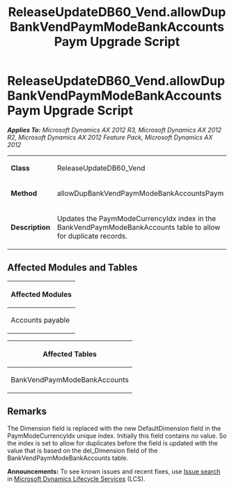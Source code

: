 ﻿---
title: ReleaseUpdateDB60_Vend.allowDupBankVendPaymModeBankAccountsPaym Upgrade Script
TOCTitle: ReleaseUpdateDB60_Vend.allowDupBankVendPaymModeBankAccountsPaym Upgrade Script
ms:assetid: d5f61a7e-2c1c-01bf-6eea-ed535b5a987d
ms:mtpsurl: https://msdn.microsoft.com/en-us/library/JJ687033(v=AX.60)
ms:contentKeyID: 49711481
ms.date: 05/18/2015
mtps_version: v=AX.60
---

# ReleaseUpdateDB60\_Vend.allowDupBankVendPaymModeBankAccountsPaym Upgrade Script 


_**Applies To:** Microsoft Dynamics AX 2012 R3, Microsoft Dynamics AX 2012 R2, Microsoft Dynamics AX 2012 Feature Pack, Microsoft Dynamics AX 2012_

<table>
<colgroup>
<col style="width: 50%" />
<col style="width: 50%" />
</colgroup>
<tbody>
<tr class="odd">
<td><p><strong>Class</strong></p></td>
<td><p>ReleaseUpdateDB60_Vend</p></td>
</tr>
<tr class="even">
<td><p><strong>Method</strong></p></td>
<td><p>allowDupBankVendPaymModeBankAccountsPaym</p></td>
</tr>
<tr class="odd">
<td><p><strong>Description</strong></p></td>
<td><p>Updates the PaymModeCurrencyIdx index in the BankVendPaymModeBankAccounts table to allow for duplicate records.</p></td>
</tr>
</tbody>
</table>


## Affected Modules and Tables

<table>
<colgroup>
<col style="width: 100%" />
</colgroup>
<thead>
<tr class="header">
<th><p>Affected Modules</p></th>
</tr>
</thead>
<tbody>
<tr class="odd">
<td><p>Accounts payable</p></td>
</tr>
</tbody>
</table>


<table>
<colgroup>
<col style="width: 100%" />
</colgroup>
<thead>
<tr class="header">
<th><p>Affected Tables</p></th>
</tr>
</thead>
<tbody>
<tr class="odd">
<td><p>BankVendPaymModeBankAccounts</p></td>
</tr>
</tbody>
</table>


## Remarks

The Dimension field is replaced with the new DefaultDimension field in the PaymModeCurrencyIdx unique index. Initially this field contains no value. So the index is set to allow for duplicates before the field is updated with the value that is based on the del\_Dimension field of the BankVendPaymModeBankAccounts table.

  
**Announcements:** To see known issues and recent fixes, use [Issue search](http://go.microsoft.com/fwlink/?linkid=389258) in [Microsoft Dynamics Lifecycle Services](http://go.microsoft.com/fwlink/?linkid=306505) (LCS).

